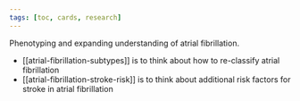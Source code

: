 ```yaml
---
tags: [toc, cards, research]
---
```


Phenotyping and expanding understanding of atrial fibrillation. 

- [[atrial-fibrillation-subtypes]] is to think about how to re-classify atrial fibrillation
- [[atrial-fibrillation-stroke-risk]] is to think about additional risk factors for stroke in atrial fibrillation